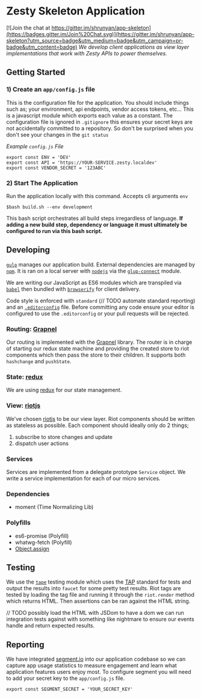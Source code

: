 # Zesty Skeleton Application

[![Join the chat at https://gitter.im/shrunyan/app-skeleton](https://badges.gitter.im/Join%20Chat.svg)](https://gitter.im/shrunyan/app-skeleton?utm_source=badge&utm_medium=badge&utm_campaign=pr-badge&utm_content=badge)
_We develop client applications as view layer implementations that work with Zesty APIs to power themselves._

## Getting Started

### 1) Create an `app/config.js` file

This is the configuration file for the application. You should include things such as; your environment, api endpoints, vendor access tokens, etc... This is a javascript module which exports each value as a constant. The configuration file is ignored in `.gitignore` this ensures your secret keys are not accidentally committed to a repository. So don't be surprised when you don't see your changes in the `git status`

_Example `config.js` File_

	export const ENV = 'DEV'
	export const API = 'https://YOUR-SERVICE.zesty.localdev'
	export const VENDOR_SECRET = '123ABC'

### 2) Start The Application

Run the application locally with this command. Accepts cli arguments `env`

	$bash build.sh --env development

This bash script orchestrates all build steps irregardless of language. __If adding a new build step, dependency or language it must ultimately be configured to run via this bash script.__ 


## Developing

[`gulp`][gulp] manages our application build. External dependencies are managed by [`npm`][npm]. It is ran on a local server with [`nodejs`][node] via the [`glup-connect`][connect] module.

We are writing our JavaScript as ES6 modules which are transpiled via [`babel`][babel] then bundled with [`browserify`][browserify] for client delivery.

Code style is enforced with `standard` (// TODO automate standard reporting) and an [`.editorconfig`][editorconfig] file. Before committing any code ensure your editor is configured to use the `.editorconfig` or your pull requests will be rejected.

### Routing: [Grapnel][grapnel]

Our routing is implemented with the [Grapnel][grapnel] library. The router is in charge of starting our redux state machine and providing the created store to riot components which then pass the store to their children. It supports both `hashchange` and `pushState`.

### State: [redux][redux]

We are using [redux][redux] for our state management.

### View: [riotjs][riot]

We've chosen [riotjs][riot] to be our view layer. Riot components should be written as stateless as possible. Each component should ideally only do 2 things;

1. subscribe to store changes and update
2. dispatch user actions

### Services

Services are implemented from a delegate prototype `Service` object. We write a service implementation for each of our micro services.

### Dependencies 

- moment (Time Normalizing Lib)

### Polyfills

- es6-promise (Polyfill)
- whatwg-fetch (Polyfill)
- [Object.assign][object.assign]


## Testing

We use the [`tape`][tape] testing module which uses the [TAP][TAP] standard for tests and output the results into `faucet` for some pretty test results. Riot tags are tested by loading the tag file and running it through the `riot.render` method which returns HTML. Then assertions can be ran against the HTML string.

// TODO possibly load the HTML with JSDom to have a dom we can run integration tests against with something like nightmare to ensure our events handle and return expected results.


## Reporting

We have integrated [segment.io][segment] into our application codebase so we can capture app usage statistics to measure engagement and learn what application features users enjoy most. To configure segment you will need to add your secret key to the `app/config.js` file.

	export const SEGMENT_SECRET = 'YOUR_SECRET_KEY'


[TAP]: https://testanything.org/tap-specification.html
[tape]: https://github.com/substack/tape
[gulp]: http://gulpjs.com/
[npm]: https://www.npmjs.com/
[node]: https://nodejs.org/
[riot]: http://riotjs.com/
[connect]: https://www.npmjs.com/package/gulp-connect
[babel]: https://babeljs.io/
[editorconfig]: http://editorconfig.org/
[browserify]: http://browserify.org/
[segment]: http://segment.io
[redux]: [http://rackt.github.io/redux/index.html]
[grapnel]: [https://www.npmjs.com/package/grapnel]
[object.assign]: [https://developer.mozilla.org/en-US/docs/Web/JavaScript/Reference/Global_Objects/Object/assign#Polyfill]
